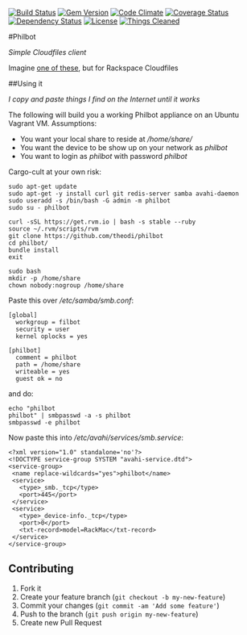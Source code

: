 [![Build Status](https://travis-ci.org/theodi/philbot.png?branch=master)](https://travis-ci.org/theodi/philbot)
[![Gem Version](https://badge.fury.io/rb/philbot.png)](http://badge.fury.io/rb/philbot)
[![Code Climate](https://codeclimate.com/github/theodi/philbot.png)](https://codeclimate.com/github/theodi/philbot)
[![Coverage Status](https://coveralls.io/repos/theodi/philbot/badge.png)](https://coveralls.io/r/theodi/philbot)
[![Dependency Status](https://gemnasium.com/theodi/philbot.png)](https://gemnasium.com/theodi/philbot)
[![License](http://img.shields.io/license/mit.png?color=green)](http://theodi.mit-license.org/)
[![Things Cleaned](http://img.shields.io/things%20cleaned/all.png?color=green)](http://hyperboleandahalf.blogspot.co.uk/2010/06/this-is-why-ill-never-be-adult.html)

#Philbot

_Simple Cloudfiles client_

Imagine [one of these](http://aws.amazon.com/storagegateway/), but for Rackspace Cloudfiles

##Using it

_I copy and paste things I find on the Internet until it works_

The following will build you a working Philbot appliance on an Ubuntu Vagrant VM. Assumptions:

* You want your local share to reside at _/home/share/_
* You want the device to be show up on your network as _philbot_
* You want to login as _philbot_ with password _philbot_

Cargo-cult at your own risk:

```
sudo apt-get update
sudo apt-get -y install curl git redis-server samba avahi-daemon
sudo useradd -s /bin/bash -G admin -m philbot
sudo su - philbot

curl -sSL https://get.rvm.io | bash -s stable --ruby
source ~/.rvm/scripts/rvm
git clone https://github.com/theodi/philbot
cd philbot/
bundle install
exit

sudo bash
mkdir -p /home/share
chown nobody:nogroup /home/share
```

Paste this over _/etc/samba/smb.conf_:

```
[global]
  workgroup = filbot
  security = user
  kernel oplocks = yes

[philbot]
  comment = philbot
  path = /home/share
  writeable = yes
  guest ok = no
```

and do:

```
echo "philbot
philbot" | smbpasswd -a -s philbot
smbpasswd -e philbot
```

Now paste this into _/etc/avahi/services/smb.service_:

```
<?xml version="1.0" standalone='no'?>
<!DOCTYPE service-group SYSTEM "avahi-service.dtd">
<service-group>
 <name replace-wildcards="yes">philbot</name>
 <service>
   <type>_smb._tcp</type>
   <port>445</port>
 </service>
 <service>
   <type>_device-info._tcp</type>
   <port>0</port>
   <txt-record>model=RackMac</txt-record>
 </service>
</service-group>
```



## Contributing

1. Fork it
2. Create your feature branch (`git checkout -b my-new-feature`)
3. Commit your changes (`git commit -am 'Add some feature'`)
4. Push to the branch (`git push origin my-new-feature`)
5. Create new Pull Request
